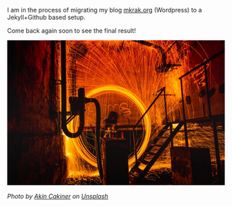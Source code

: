 I am in the process of migrating my blog [mkrak.org](https://mkrak.org/)
(Wordpress) to a Jekyll+Github based setup.

Come back again soon to see the final result!

![](/assets/images/work-in-progress.jpg)

*Photo by <a href="https://unsplash.com/@akin?utm_source=unsplash&utm_medium=referral&utm_content=creditCopyText">Akin Cakiner</a> on <a href="https://unsplash.com/collections/2522082/work-in-progress?utm_source=unsplash&utm_medium=referral&utm_content=creditCopyText">Unsplash</a>*
